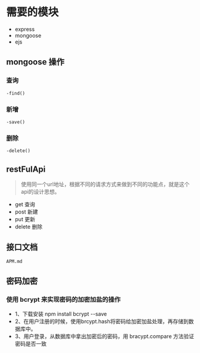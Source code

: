 # 需要的模块
- express
- mongoose
- ejs

## mongoose 操作

### 查询

    -find()

### 新增

    -save()

### 删除
    
    -delete()

## restFulApi
> 使用同一个url地址，根据不同的请求方式来做到不同的功能点，就是这个api的设计思想。

- get 查询
- post 新建
- put 更新
- delete 删除

## 接口文档
    
    APM.md

## 密码加密

### 使用 bcrypt 来实现密码的加密加盐的操作
- 1、下载安装 npm install bcrypt --save
- 2、在用户注册的时候，使用brcypt.hash将密码给加密加盐处理，再存储到数据库中。
- 3、用户登录，从数据库中拿出加密后的密码，用 bracypt.compare 方法验证密码是否一致

